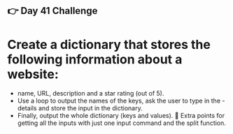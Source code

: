 ## 👉 Day 41 Challenge
# Create a dictionary that stores the following information about a website: 
- name, URL, description and a star rating (out of 5).
- Use a loop to output the names of the keys, ask the user to type in the - details and store the input in the dictionary.
- Finally, output the whole dictionary (keys and values).
🥳 Extra points for getting all the inputs with just one input command and the split function.